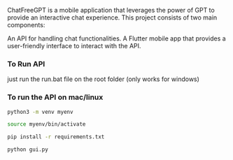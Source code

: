 ChatFreeGPT is a mobile application that leverages the power of GPT to provide an interactive chat experience. This project consists of two main components:

An API for handling chat functionalities.
A Flutter mobile app that provides a user-friendly interface to interact with the API.

### To Run API 

just run the run.bat file on the root folder (only works for windows)

### To run the API on mac/linux

```bash
python3 -m venv myenv
```

```bash
source myenv/bin/activate
```

```bash
pip install -r requirements.txt
```

```bash
python gui.py
```
